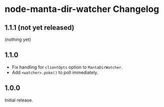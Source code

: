 # node-manta-dir-watcher Changelog

## 1.1.1 (not yet released)

(nothing yet)


## 1.1.0

- Fix handling for `clientOpts` option to `MantaDirWatcher`.
- Add `<watcher>.poke()` to poll immediately.


## 1.0.0

Initial release.
